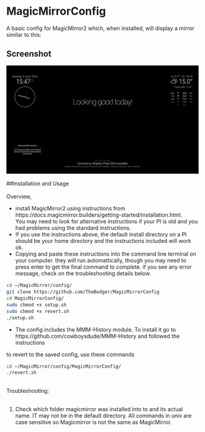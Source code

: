 # MagicMirrorConfig

A basic config for MagicMirror2 which, when installed, will display a mirror similar to this:

## Screenshot

![Technojam Config Screenshot](screenshot.bmp)

##Installation and Usage <BR><BR>
Overview, 
<ul>
<li>
install MagicMirror2 using instructions from https://docs.magicmirror.builders/getting-started/installation.html. <BR>You may need to look for alternative instructions if your PI is old and you had problems using the standard instructions.
</li>
  <li>
If you use the instructions above, the default install directory on a PI should be your home directory and the instructions included will work ok.
  </li>
  <li>
    Copying and paste these instructions into the command line terminal on your computer. they will run automattically, though you may need to press enter to get the final command to complete. if you see any error message, check on the troubleshooting details below.
  </li>
  </ul>

```bash
cd ~/MagicMirror/config/
git clone https://github.com/TheBodger/MagicMirrorConfig
cd MagicMirrorConfig/
sudo chmod +x setup.sh
sudo chmod +x revert.sh
./setup.sh
```
  <ul>
  <li>
    The config includes the MMM-History module. To install it go to https://github.com/cowboysdude/MMM-History and followed the instructions
  </li>
  </ul>


to revert to the saved config, use these commands

```bash
cd ~/MagicMirror/config/MagicMirrorConfig/
./revert.sh
```

<br>Troubleshooting:<BR><BR><OL><li> Check which folder magicmirror was installed into to and its actual name. IT may not be in the default directory. All commands in unix are case sensitive so Magicmirror is not the same as MagicMirror. </li></ol>
